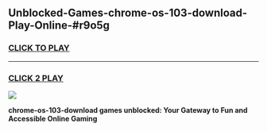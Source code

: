 
## Unblocked-Games-chrome-os-103-download-Play-Online-#r9o5g
<h3>
<a href="https://premium.freeplayer.one?title=chrome-os-103-download&ref=24F">CLICK TO PLAY</a></h3>
<hr>

<h3>
<a href="https://premium.freeplayer.one?title=chrome-os-103-download&ref=24F">CLICK 2 PLAY</a>
  
</h3>

<a href="https://premium.freeplayer.one?title=chrome-os-103-download&ref=24F/"><img src="https://clearcache.store/games.png"></a>


**chrome-os-103-download games unblocked: Your Gateway to Fun and Accessible Online Gaming**

